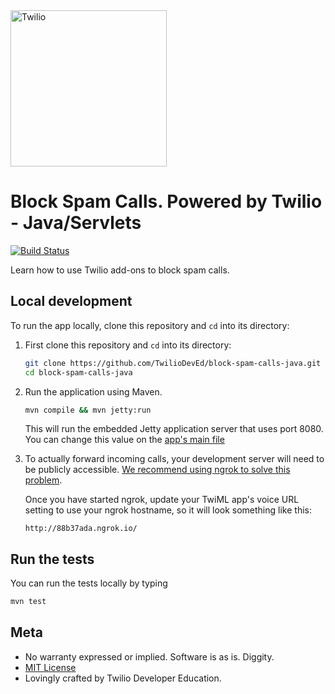 <a href="https://www.twilio.com">
  <img src="https://static0.twilio.com/marketing/bundles/marketing/img/logos/wordmark-red.svg" alt="Twilio" width="250" />
</a>

# Block Spam Calls. Powered by Twilio - Java/Servlets
[![Build Status](https://travis-ci.org/TwilioDevEd/block-spam-calls-java.svg?branch=master)](https://travis-ci.org/TwilioDevEd/block-spam-calls-java)

Learn how to use Twilio add-ons to block spam calls.

## Local development

To run the app locally, clone this repository and `cd` into its directory:

1. First clone this repository and `cd` into its directory:

   ```bash
   git clone https://github.com/TwilioDevEd/block-spam-calls-java.git
   cd block-spam-calls-java
   ```

1. Run the application using Maven.

   ```bash
   mvn compile && mvn jetty:run
   ```

   This will run the embedded Jetty application server that uses port 8080. You can change this value
   on the [app's main file](//github.com/TwilioDevEd/block-spam-calls-java/blob/master/src/main/java/com/twilio/blockspamcalls/App.java)

1. To actually forward incoming calls, your development server will need to be publicly accessible. [We recommend using ngrok to solve this problem](https://www.twilio.com/blog/2015/09/6-awesome-reasons-to-use-ngrok-when-testing-webhooks.html).

    Once you have started ngrok, update your TwiML app's voice URL setting to use your ngrok hostname, so it will look something like this:

    ```
    http://88b37ada.ngrok.io/
    ```

## Run the tests

You can run the tests locally by typing

```bash
mvn test
```

## Meta

* No warranty expressed or implied. Software is as is. Diggity.
* [MIT License](http://www.opensource.org/licenses/mit-license.html)
* Lovingly crafted by Twilio Developer Education.
